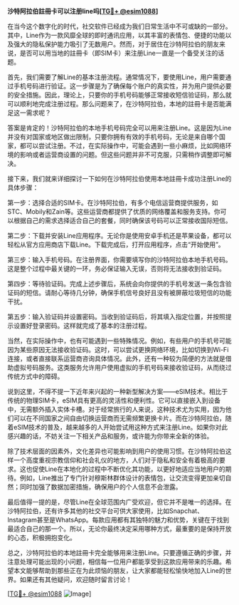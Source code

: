 **沙特阿拉伯註冊卡可以注册line吗[[TG💪+ @esim1088](https://t.me/s/esim1088)]**

在当今这个数字化的时代，社交软件已经成为我们日常生活中不可或缺的一部分。其中，Line作为一款风靡全球的即时通讯应用，以其丰富的表情包、便捷的功能以及强大的隐私保护能力吸引了无数用户。然而，对于居住在沙特阿拉伯的朋友来说，是否可以用当地的註冊卡（即SIM卡）来注册Line一直是一个备受关注的话题。

首先，我们需要了解Line的基本注册流程。通常情况下，要使用Line，用户需要通过手机号码进行验证。这一步骤是为了确保每个账户的真实性，并为用户提供必要的安全措施。因此，理论上，只要你的手机号码能够正常接收短信验证码，那么就可以顺利地完成注册过程。那么问题来了，在沙特阿拉伯，本地的註冊卡是否能满足这一需求呢？

答案是肯定的！沙特阿拉伯的本地手机号码完全可以用来注册Line。这是因为Line并没有对国家或地区做出限制，只要你拥有有效的手机号码，无论是来自哪个国家，都可以尝试注册。不过，在实际操作中，可能会遇到一些小麻烦，比如网络环境的影响或者运营商设置的问题。但这些问题并非不可克服，只需稍作调整即可解决。

接下来，我们就来详细探讨一下如何在沙特阿拉伯使用本地註冊卡成功注册Line的具体步骤：

第一步：选择合适的SIM卡。在沙特阿拉伯，有多个电信运营商提供服务，如STC、Mobily和Zain等。这些运营商都提供了优质的网络覆盖和服务支持。你可以根据自己的需求选择适合自己的套餐，同时确保该号码可以正常接收国际短信。

第二步：下载并安装Line应用程序。无论你是使用安卓手机还是苹果设备，都可以轻松从官方应用商店下载Line。下载完成后，打开应用程序，点击“开始使用”。

第三步：输入手机号码。在注册界面，你需要填写你的沙特阿拉伯本地手机号码。这是整个过程中最关键的一环，务必保证输入无误，否则将无法接收到验证码。

第四步：等待验证码。完成上述步骤后，系统会向你提供的手机号发送一条包含验证码的短信。请耐心等待几分钟，确保手机信号良好且没有被屏蔽垃圾短信的功能干扰。

第五步：输入验证码并设置密码。当收到验证码后，将其填入指定位置，并按照提示设置好登录密码。这样就完成了基本的注册过程。

当然，在实际操作中，也有可能遇到一些特殊情况。例如，有些用户的手机号可能因为某些原因无法接收验证码。这时，可以尝试更换网络环境，比如切换到Wi-Fi连接，或者直接联系运营商咨询具体情况。此外，还有一种较为简便的方法就是借助虚拟号码服务。这类服务允许用户使用虚拟的手机号码来接收验证码，从而绕过传统方式中的障碍。

说到这里，不得不提一下近年来兴起的一种新型解决方案——eSIM技术。相比于传统的物理SIM卡，eSIM具有更高的灵活性和便利性。它可以直接嵌入到设备中，无需额外插入实体卡槽。对于经常旅行的人来说，这种技术尤为实用，因为他们可以在不同国家之间自由切换运营商而无需频繁更换卡片。而在沙特阿拉伯，随着eSIM技术的普及，越来越多的人开始尝试用这种方式来注册Line。如果你对此感兴趣的话，不妨关注一下相关产品和服务，或许能为你带来全新的体验。

除了技术层面的因素外，文化差异也可能影响到用户的使用习惯。在沙特阿拉伯这样一个高度重视宗教信仰和社会礼仪的地方，人们对于隐私和安全有着极高的要求。这也促使Line在本地化的过程中不断优化其功能，以更好地适应当地用户的期待。例如，Line推出了专门针对穆斯林群体设计的表情包，让交流变得更加亲切自然；同时加强了数据加密措施，确保用户的个人信息不会泄露。

最后值得一提的是，尽管Line在全球范围内广受欢迎，但它并不是唯一的选择。在沙特阿拉伯，还有许多其他的社交平台可供大家使用，比如Snapchat、Instagram甚至是WhatsApp。每款应用都有其独特的魅力和优势，关键在于找到最适合自己的那一个。所以，无论你最终决定采用哪种方式，最重要的是保持开放的心态，积极拥抱变化。

总之，沙特阿拉伯的本地註冊卡完全能够用来注册Line。只要遵循正确的步骤，并注意处理可能出现的小问题，相信每一位用户都能享受到这款应用带来的乐趣。希望本文能够帮助到那些正在为此烦恼的朋友，让大家都能轻松愉快地加入Line的世界。如果还有其他疑问，欢迎随时留言讨论！

[[TG💪+ @esim1088](https://t.me/s/esim1088) ![Image](https://i.postimg.cc/4NQfJmqS/Snipaste-2025-05-13-00-14-12.png)]